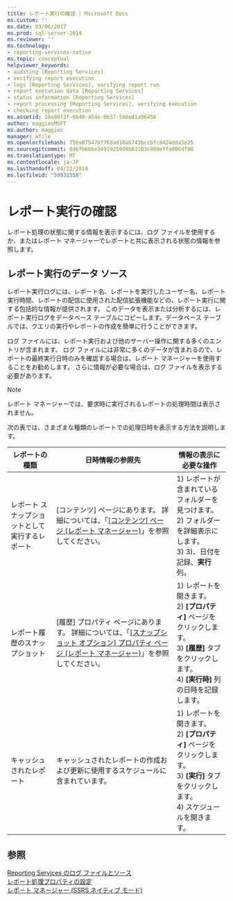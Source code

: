 ```yaml
---
title: レポート実行の確認 | Microsoft Docs
ms.custom: ''
ms.date: 03/06/2017
ms.prod: sql-server-2014
ms.reviewer: ''
ms.technology:
- reporting-services-native
ms.topic: conceptual
helpviewer_keywords:
- auditing [Reporting Services]
- verifying report execution
- logs [Reporting Services], verifying report run
- report execution data [Reporting Services]
- status information [Reporting Services]
- report processing [Reporting Services], verifying execution
- checking report execution
ms.assetid: 18a98f2f-6b40-454e-9b37-568ed1a96458
author: maggiesMSFT
ms.author: maggies
manager: kfile
ms.openlocfilehash: 75ba075478f76dad10a6743bccbfc8424dda5e25
ms.sourcegitcommit: 8d6fb6bbe3491925909b83103c409effa006df88
ms.translationtype: MT
ms.contentlocale: ja-JP
ms.lasthandoff: 04/22/2019
ms.locfileid: "59932558"
---
```

# <a name="verifying-a-report-run"></a>レポート実行の確認
  レポート処理の状態に関する情報を表示するには、ログ ファイルを使用するか、またはレポート マネージャーでレポートと共に表示される状態の情報を参照します。  
  
## <a name="sources-of-report-execution-data"></a>レポート実行のデータ ソース  
 レポート実行ログには、レポート名、レポートを実行したユーザー名、レポート実行時間、レポートの配信に使用された配信拡張機能などの、レポート実行に関する包括的な情報が提供されます。 このデータを表示または分析するには、レポート実行ログをデータベース テーブルにコピーします。データベース テーブルでは、クエリの実行やレポートの作成を簡単に行うことができます。  
  
 ログ ファイルには、レポート実行および他のサーバー操作に関する多くのエントリが含まれます。 ログ ファイルには非常に多くのデータが含まれるので、レポートの最終実行日時のみを確認する場合は、レポート マネージャーを使用することをお勧めします。 さらに情報が必要な場合は、ログ ファイルを表示する必要があります。  
  
> [!NOTE]  
>  レポート マネージャーでは、要求時に実行されるレポートの処理時間は表示されません。  
  
 次の表では、さまざまな種類のレポートでの処理日時を表示する方法を説明します。  
  
|レポートの種類|日時情報の参照先|情報の表示に必要な操作|  
|-----------------------------|-----------------------------------------------|-----------------------------------------------|  
|レポート スナップショットとして実行するレポート|[コンテンツ] ページにあります。 詳細については、「[[コンテンツ] ページ &#40;レポート マネージャー&#41;](../contents-page-report-manager.md)」を参照してください。|1) レポートが含まれているフォルダーを見つけます。<br />2) フォルダーを詳細表示にします。<br />3) 3)、日付を記録、**実行**列。|  
|レポート履歴のスナップショット|[履歴] プロパティ ページにあります。 詳細については、「[[スナップショット オプション] プロパティ ページ &#40;レポート マネージャー&#41;](../snapshot-options-properties-page-report-manager.md)」を参照してください。|1) レポートを開きます。<br />2) **[プロパティ]** ページをクリックします。<br />3) **[履歴]** タブをクリックします。<br />4) **[実行時]** 列の日時を記録します。|  
|キャッシュされたレポート|キャッシュされたレポートの作成および更新に使用するスケジュールに含まれています。|1) レポートを開きます。<br />2) **[プロパティ]** ページをクリックします。<br />3) **[実行]** タブをクリックします。<br />4) スケジュールを開きます。|  
  
## <a name="see-also"></a>参照  
 [Reporting Services のログ ファイルとソース](../report-server/reporting-services-log-files-and-sources.md)   
 [レポート処理プロパティの設定](set-report-processing-properties.md)   
 [レポート マネージャー &#40;SSRS ネイティブ モード&#41;](../report-manager-ssrs-native-mode.md)  
  
  
